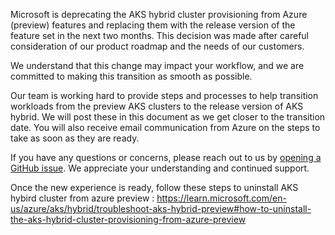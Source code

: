 Microsoft is deprecating the AKS hybrid cluster provisioning from Azure (preview) features and replacing them with the release version of the feature set in the next two months. This decision was made after careful consideration of our product roadmap and the needs of our customers.

We understand that this change may impact your workflow, and we are committed to making this transition as smooth as possible.

Our team is working hard to provide steps and processes to help transition workloads from the preview AKS clusters to the release version of AKS hybrid. We will post these in this document as we get closer to the transition date. You will also receive email communication from Azure on the steps to take as soon as they are ready. 

If you have any questions or concerns, please reach out to us by [opening a GitHub issue](https://github.com/Azure/aks-hybrid/issues). We appreciate your understanding and continued support.

Once the new experience is ready, follow these steps to uninstall AKS hybird cluster from azure preview : https://learn.microsoft.com/en-us/azure/aks/hybrid/troubleshoot-aks-hybrid-preview#how-to-uninstall-the-aks-hybrid-cluster-provisioning-from-azure-preview
